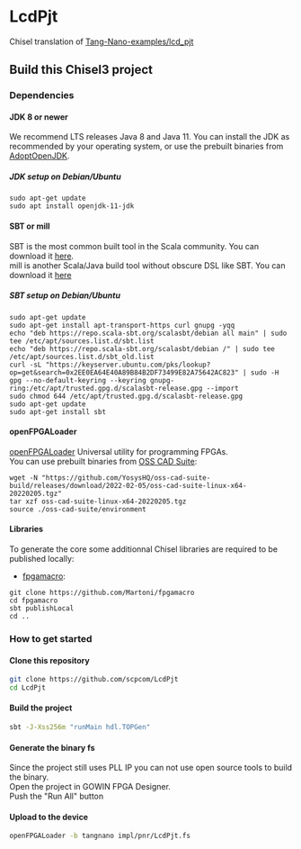 LcdPjt
=======

Chisel translation of [Tang-Nano-examples/lcd_pjt](https://github.com/sipeed/Tang-Nano-examples/tree/master/example_lcd/lcd_pjt)

## Build this Chisel3 project

### Dependencies

#### JDK 8 or newer

We recommend LTS releases Java 8 and Java 11. You can install the JDK as recommended by your operating system, or use the prebuilt binaries from [AdoptOpenJDK](https://adoptopenjdk.net/).

##### JDK setup on Debian/Ubuntu
```Shell
sudo apt-get update
sudo apt install openjdk-11-jdk
```

#### SBT or mill

SBT is the most common built tool in the Scala community. You can download it [here](https://www.scala-sbt.org/download.html).  
mill is another Scala/Java build tool without obscure DSL like SBT. You can download it [here](https://github.com/com-lihaoyi/mill/releases)

##### SBT setup on Debian/Ubuntu

```Shell
sudo apt-get update
sudo apt-get install apt-transport-https curl gnupg -yqq
echo "deb https://repo.scala-sbt.org/scalasbt/debian all main" | sudo tee /etc/apt/sources.list.d/sbt.list
echo "deb https://repo.scala-sbt.org/scalasbt/debian /" | sudo tee /etc/apt/sources.list.d/sbt_old.list
curl -sL "https://keyserver.ubuntu.com/pks/lookup?op=get&search=0x2EE0EA64E40A89B84B2DF73499E82A75642AC823" | sudo -H gpg --no-default-keyring --keyring gnupg-ring:/etc/apt/trusted.gpg.d/scalasbt-release.gpg --import
sudo chmod 644 /etc/apt/trusted.gpg.d/scalasbt-release.gpg
sudo apt-get update
sudo apt-get install sbt
```

#### openFPGALoader

[openFPGALoader](https://github.com/trabucayre/openFPGALoader) Universal utility for programming FPGAs.  
You can use prebuilt binaries from [OSS CAD Suite](https://github.com/YosysHQ/oss-cad-suite-build):

```Shell
wget -N "https://github.com/YosysHQ/oss-cad-suite-build/releases/download/2022-02-05/oss-cad-suite-linux-x64-20220205.tgz"
tar xzf oss-cad-suite-linux-x64-20220205.tgz
source ./oss-cad-suite/environment
```

#### Libraries

To generate the core some additionnal Chisel libraries are required to be
published locally:

- [fpgamacro](https://github.com/Martoni/fpgamacro):

```Shell
git clone https://github.com/Martoni/fpgamacro
cd fpgamacro
sbt publishLocal
cd ..
```

### How to get started

#### Clone this repository

```sh
git clone https://github.com/scpcom/LcdPjt
cd LcdPjt
```

#### Build the project

```sh
sbt -J-Xss256m "runMain hdl.TOPGen"
```

#### Generate the binary fs

Since the project still uses PLL IP you can not use open source tools to build the binary.  
Open the project in GOWIN FPGA Designer.  
Push the "Run All" button

#### Upload to the device

```sh
openFPGALoader -b tangnano impl/pnr/LcdPjt.fs
```

